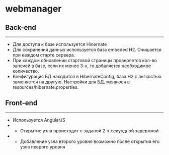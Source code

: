 # webmanager
## Back-end
***
- Для доступа к базе используется Hinernate
- Для сохранения данных используется база embeded H2. Очишается при каждом старте сервера.
- При каждом обновлении стартовой страницы проверяется кол-во запсией в базе, если их менее 3-х, то добаляется необходимое количество. 
- Конфигурация БД находится в HibernateConfig, база H2 с легкостью заменяется на другую. Настройки для БД, меняюся в resources/hibernate.properties.

## Front-end 
***
- Используется AngularJS
- - Открытие узла происходит с заданой 2-х секундной задержкой 
- - Добавление узла второго уровня возможно после открытия его узла певрого уровня
